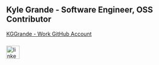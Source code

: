 <h2 align="left">Kyle Grande - Software Engineer, OSS Contributor</h2>
<a href="https://github.com/kggrande" target="_blank">
KGGrande - Work GitHub Account
</a>

###

<div align="left">
  <a href="https://linkedin.com/in/kyleggrande" target="_blank">
    <img src="https://img.shields.io/static/v1?message=LinkedIn&logo=linkedin&label=&color=0077B5&logoColor=white&labelColor=&style=for-the-badge" height="35" alt="linkedin logo"  />
  </a>
</div>
